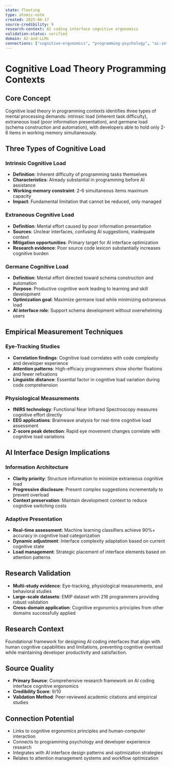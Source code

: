 ```yaml
---
state: fleeting
type: atomic-note
created: 2025-06-17
source-credibility: 9
research-context: AI coding interface cognitive ergonomics
validation-status: verified
domain: AI-and-LLMs
connections: ["cognitive-ergonomics", "programming-psychology", "ai-interface-design"]
---
```


# Cognitive Load Theory Programming Contexts

## Core Concept
Cognitive load theory in programming contexts identifies three types of mental processing demands: intrinsic load (inherent task difficulty), extraneous load (poor information presentation), and germane load (schema construction and automation), with developers able to hold only 2-6 items in working memory simultaneously.

## Three Types of Cognitive Load

### Intrinsic Cognitive Load
- **Definition**: Inherent difficulty of programming tasks themselves
- **Characteristics**: Already substantial in programming before AI assistance
- **Working memory constraint**: 2-6 simultaneous items maximum capacity
- **Impact**: Fundamental limitation that cannot be reduced, only managed

### Extraneous Cognitive Load  
- **Definition**: Mental effort caused by poor information presentation
- **Sources**: Unclear interfaces, confusing AI suggestions, inadequate context
- **Mitigation opportunities**: Primary target for AI interface optimization
- **Research evidence**: Poor source code lexicon substantially increases cognitive burden

### Germane Cognitive Load
- **Definition**: Mental effort directed toward schema construction and automation
- **Purpose**: Productive cognitive work leading to learning and skill development
- **Optimization goal**: Maximize germane load while minimizing extraneous load
- **AI interface role**: Support schema development without overwhelming users

## Empirical Measurement Techniques

### Eye-Tracking Studies
- **Correlation findings**: Cognitive load correlates with code complexity and developer experience
- **Attention patterns**: High-efficacy programmers show shorter fixations and fewer refixations
- **Linguistic distance**: Essential factor in cognitive load variation during code comprehension

### Physiological Measurements
- **fNIRS technology**: Functional Near Infrared Spectroscopy measures cognitive effort directly
- **EEG applications**: Brainwave analysis for real-time cognitive load assessment
- **Z-score peak detection**: Rapid eye movement changes correlate with cognitive load variations

## AI Interface Design Implications

### Information Architecture
- **Clarity priority**: Structure information to minimize extraneous cognitive load
- **Progressive disclosure**: Present complex suggestions incrementally to prevent overload
- **Context preservation**: Maintain development context to reduce cognitive switching costs

### Adaptive Presentation
- **Real-time assessment**: Machine learning classifiers achieve 90%+ accuracy in cognitive load categorization
- **Dynamic adjustment**: Interface complexity adaptation based on current cognitive state
- **Load management**: Strategic placement of interface elements based on attention patterns

## Research Validation
- **Multi-study evidence**: Eye-tracking, physiological measurements, and behavioral studies
- **Large-scale datasets**: EMIP dataset with 216 programmers providing robust validation
- **Cross-domain application**: Cognitive ergonomics principles from other domains successfully applied

## Research Context
Foundational framework for designing AI coding interfaces that align with human cognitive capabilities and limitations, preventing cognitive overload while maintaining developer productivity and satisfaction.

## Source Quality
- **Primary Source**: Comprehensive research framework on AI coding interface cognitive ergonomics
- **Credibility Score**: 9/10
- **Validation Method**: Peer-reviewed academic citations and empirical studies

## Connection Potential
- Links to cognitive ergonomics principles and human-computer interaction
- Connects to programming psychology and developer experience research
- Integrates with AI interface design patterns and optimization strategies
- Relates to attention management systems and workflow optimization